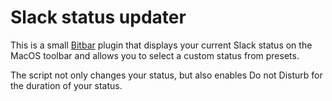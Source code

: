 # Slack status updater

This is a small [Bitbar](https://github.com/matryer/bitbar) plugin that displays your current Slack status on the MacOS toolbar and allows you to select a custom status from presets.

The script not only changes your status, but also enables Do not Disturb for the duration of your status.
